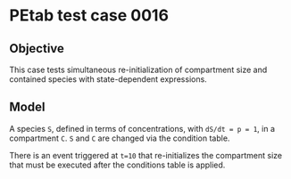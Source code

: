 # PEtab test case 0016

## Objective

This case tests simultaneous re-initialization of compartment size and
contained species with state-dependent expressions.

## Model

A species `S`, defined in terms of concentrations, with `dS/dt = p = 1`,
in a compartment `C`. `S` and `C` are changed via the condition table.

There is an event triggered at `t=10` that re-initializes the compartment
size that must be executed after the conditions table is applied.
